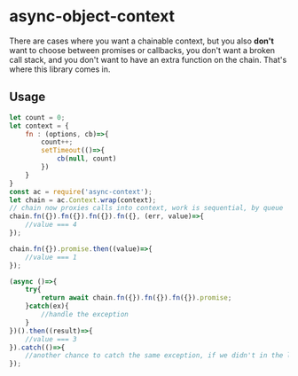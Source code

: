 async-object-context
====================

There are cases where you want a chainable context, but you also **don't** want to choose between promises or callbacks, you don't want a broken call stack, and you don't want to have an extra function on the chain. That's where this library comes in.


Usage
-----

```javascript
let count = 0;
let context = {
    fn : (options, cb)=>{
        count++;
        setTimeout(()=>{
            cb(null, count)
        })
    }
}
const ac = require('async-context');
let chain = ac.Context.wrap(context);
// chain now proxies calls into context, work is sequential, by queue
chain.fn({}).fn({}).fn({}).fn({}, (err, value)=>{
    //value === 4
});

chain.fn({}).promise.then((value)=>{
    //value === 1
});

(async ()=>{
    try{
        return await chain.fn({}).fn({}).fn({}).promise;
    }catch(ex){
        //handle the exception
    }
})().then((result)=>{
    //value === 3
}).catch(()=>{
    //another chance to catch the same exception, if we didn't in the lower scope
});

```
